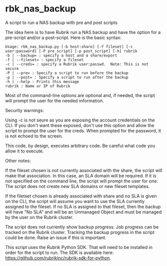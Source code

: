 # rbk_nas_backup
A script to run a NAS backup with pre and post scripts

The idea here is to have Rubrik run a NAS backup and have the option for a pre-script and/or a post-script.  Here is the basic
syntax:
```
Usage: rbk_nas_backup.py [-b host:share] [-f fileset] [-c user:password] [-P pre_script] [-p post_script] [-h] rubrik
-b | --backup= : specify a host and a share/export
-f | --fileset= : specify a fileset
-c | --creds= : specify a Rubrik user:passwd.  Note: This is not secure
-P | --pre= : Specify a script to run before the backup
-p | --post= : Specify a script to run after the backup
-h | --help : Prints this message
rubrik : Name or IP of Rubrik
```

Most of the command-line options are optional and, if needed, the script will prompt the user for the needed information.

Security warnings:

Using -c is not seure as you are exposing the account credentials on the CLI.  If you don't want these exposed, don't use
this option and allow the script to prompt the user for the creds.  When prompted for the password, it is not echoed to the screen.

This code, by design, executes arbitrary code.  Be careful what code you allow it to execute.

Other notes:

If the fileset chosen is not currently associated with the share, the script will make that association.  In this case, an SLA domain will be required.  If it is not specified on the command line, the script will prompt the user for one.  The script does not create new SLA domains or new fileset templates. 

If the filetset chosen is already associated with share and no SLA is given on the CLI, the script will assume you want to use the SLA currently assigned to the fileset.  If no SLA is assigned to that fileset, then the backup will have "No SLA" and will be an Unmanaged Object and must be managed by the user on the Rubrik cluster.

The script does not currently show backup progress.  Job progress can be tracked on the Rubrik cluster.  Tracking the backup progress in the script could be done.  Raise an issue if this is important.

This script uses the Rubrik Python SDK.  That will need to be installed in order for the script to run.  The SDK is available here:  https://github.com/rubrikinc/rubrik-sdk-for-python.
